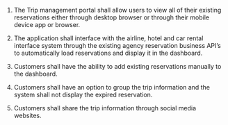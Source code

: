 1. The Trip management portal shall allow users to view all of their existing reservations either through desktop browser or through their mobile device app or browser.

2. The application shall interface with the airline, hotel and car rental interface system through the existing agency reservation business API’s to automatically load reservations and display it in the dashboard.  

3. Customers shall have the ability to add existing reservations manually to the dashboard.

4. Customers shall have an option to group the trip information and the system shall not display the expired reservation. 

5. Customers shall share the trip information through social media websites. 

